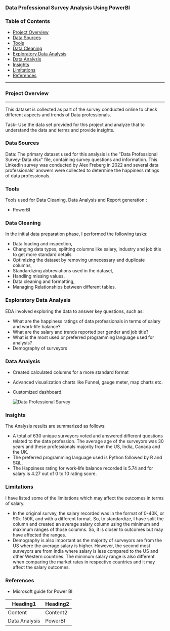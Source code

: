 ### Data Professional Survey Analysis Using PowerBI

### Table of Contents

- [Project Overview](#project-overview)
- [Data Sources](#data-sources)
- [Tools](#tools)
- [Data Cleaning](#data-cleaning)
- [Exploratory Data Analysis](#exploratory-data-analysis)
- [Data Analysis](#data-analysis)
- [Insights](#insights)
- [Limitations](#limitations)
- [References](#references)

---

### Project Overview
---
This dataset is collected as part of the survey conducted online to check different aspects and trends of Data professionals.

Task- Use the data set provided for this project and analyze that to understand the data and terms and provide insights.

### Data Sources 

Data: The primary dataset used for this analysis is the "Data Professional Survey-Data.xlsx" file,
containing survey questions and information. This LinkedIn survey was conducted by Alex Freberg in 2022 and several data professionals' answers were collected to determine the happiness ratings of data professionals. 

### Tools 
Tools used for Data Cleaning, Data Analysis and Report generation :
- PowerBI

### Data Cleaning

In the initial data preparation phase, I performed the following tasks:
- Data loading and inspection,
- Changing data types, splitting columns like salary, industry and job title to get more standard details 
- Optimizing the dataset by removing unnecessary and duplicate columns,
- Standardizing abbreviations used in the dataset,
- Handling missing values,
- Data cleaning and formatting,
- Managing Relationships between different tables.

### Exploratory Data Analysis

EDA involved exploring the data to answer key questions, such as:

- What are the happiness ratings of data professionals in terms of salary and work-life balance?
- What are the salary and trends reported per gender and job title?
- What is the most used or preferred programming language used for analysis?
- Demography of surveyors

### Data Analysis
- Created calculated columns for a more standard format 
- Advanced visualization charts like Funnel, gauge meter, map charts etc.
- Customized dashboard.

  ![Data Professional Survey](https://github.com/SmitaPinjan/Data-Professional-Survey-Analysis-Using-PowerBI/assets/152721562/26bcacc0-bdc5-46a4-b637-67b5cd941f40)

### Insights

The Analysis results are summarized as follows:
- A total of 630 unique surveyors voted and answered different questions related to the data profession. The average age of the surveyors was 30 years and these professionals majority from the US, India, Canada and the UK.
- The preferred programming language used is Python followed by R and SQL.
- The Happiness rating for work-life balance recorded is 5.74 and for salary is 4.27 out of 0 to 10 rating score.

### Limitations

I have listed some of the limitations which may affect the outcomes in terms of salary. 
- In the original survey, the salary recorded was in the format of 0-40K, or 90k-150K, and with a different format. So, to standardize, I have split the column and created an average salary column using the minimum and maximum ranges of those columns. So, it is closer to outcomes but may have affected the ranges.
- Demography is also important as the majority of surveyors are from the US where the average salary is higher. However, the second most surveyors are from India where salary is less compared to the US and other Western countries. The minimum salary range is also different when comparing the market rates in respective countries and it may affect the salary outcomes.

### References

- Microsoft guide for Power BI

|Heading1|Heading2|
|--------|--------|
|Content |Content2|
|Data Analysis| PowerBI|


